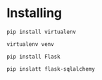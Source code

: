 # Installing
`pip install virtualenv`

`virtualenv venv`

`pip install Flask`

`pip inslatt flask-sqlalchemy`